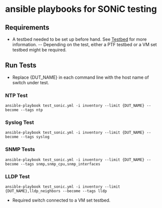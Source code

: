 # ansible playbooks for SONiC testing

## Requirements
- A testbed needed to be set up before hand. See [Testbed](README.testbed.md) for more information.
 -- Depending on the test, either a PTF testbed or a VM set testbed might be required. 

## Run Tests
- Replace {DUT_NAME} in each command line with the host name of switch under test.

### NTP Test
```
ansible-playbook test_sonic.yml -i inventory --limit {DUT_NAME} --become --tags ntp
```

### Syslog Test
```
ansible-playbook test_sonic.yml -i inventory --limit {DUT_NAME} --become --tags syslog
```

### SNMP Tests
```
ansible-playbook test_sonic.yml -i inventory --limit {DUT_NAME} --become --tags snmp,snmp_cpu,snmp_interfaces
```

### LLDP Test
```
ansible-playbook test_sonic.yml -i inventory --limit {DUT_NAME},lldp_neighbors --become --tags lldp
```
- Required switch connected to a VM set testbed.
